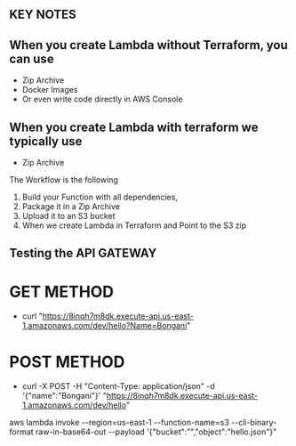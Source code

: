 ## KEY NOTES

## When you create Lambda without Terraform, you can use
* Zip Archive
* Docker Images
* Or even write code directly in AWS Console

## When you create Lambda with terraform we typically use
* Zip Archive

The Workflow is the following
1. Build your Function with all dependencies, 
2. Package it in a Zip Archive
3. Upload it to an S3 bucket
4. When we create Lambda in Terraform and Point to the S3 zip

## Testing the API GATEWAY
# GET METHOD
* curl "https://8inqh7m8dk.execute-api.us-east-1.amazonaws.com/dev/hello?Name=Bongani"  

# POST METHOD
* curl -X POST -H "Content-Type: application/json" -d '{"name":"Bongani"}' "https://8inqh7m8dk.execute-api.us-east-1.amazonaws.com/dev/hello" 

aws lambda invoke --region=us-east-1 --function-name=s3 --cli-binary-format raw-in-base64-out --payload '{"bucket":"","object":"hello.json"}"

